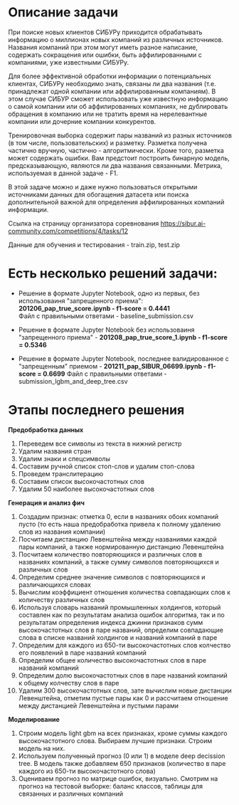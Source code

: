  # Описание задачи

  При поиске новых клиентов СИБУРу приходится обрабатывать информацию о миллионах новых компаний из различных источников. Названия компаний при этом могут иметь разное написание, содержать сокращения или ошибки, быть аффилированными с компаниями, уже известными СИБУРу.
  
  Для более эффективной обработки информации о потенциальных клиентах, СИБУРу необходимо знать, связаны ли два названия (т.е. принадлежат одной компании или аффилированным компаниям). В этом случае СИБУР сможет использовать уже известную информацию о самой компании или об аффилированных компаниях, не дублировать обращения в компанию или не тратить время на нерелевантные компании или дочерние компании конкурентов.
  
  Тренировочная выборка содержит пары названий из разных источников (в том числе, пользовательских) и разметку. Разметка получена частично вручную, частично - алгоритмически. Кроме того, разметка может содержать ошибки. Вам предстоит построить бинарную модель, предсказывающую, являются ли два названия связанными. Метрика, используемая в данной задаче - F1.
  
  В этой задаче можно и даже нужно пользоваться открытыми источниками данных для обогащения датасета или поиска дополнительной важной для определения аффилированных компаний информации.


Ссылка на страницу организатора соревнования https://sibur.ai-community.com/competitions/4/tasks/12


Данные для обучения и тестирования - train.zip, test.zip

# Есть несколько решений задачи:
 - Решение в формате Jupyter Notebook, одно из первых, без использоваиня "запрещенного приема":  
 **201206_pap_true_score.ipynb - f1-score = 0.4441**  
 Файл с правильными ответами - baseline_submission.csv

 - Решение в формате Jupyter Notebook без использоваиня "запрещенного приема" - **201208_pap_true_score_1.ipynb - f1-score = 0.5346**
 
 - Решение в формате Jupyter Notebook, последнее валидированное с "запрещенным" приемом - **201211_pap_SIBUR_06699.ipynb - f1-score = 0.6699**
Файл с правильными ответами - submission_lgbm_and_deep_tree.csv

# Этапы последнего решения

**Предобработка данных**
1. Переведем все символы из текста в нижний регистр
2. Удалим названия стран
3. Удалим знаки и спецсимволы
4. Составим ручной список стоп-слов и удалим стоп-слова
5. Проведем транслитерацию
6. Составим список высокочастотных слов
7. Удалим 50 наиболее высокочастотных слов

**Генерация и анализ фич**
1. Создадим признак: отметка 0, если в названиях обоих компаний пусто (то есть наша предобработка привела к полному удалению слов из названия компании)
2. Посчитаем дистанцию Левенштейна между названиями каждой пары компаний, а также нормированную дистанцию Левенштейна
3. Посчитаем количество повторяющихся и различных слов в названиях компаний, а также сумму символов повторяющихся и различных слов
4. Определим среднее значение символов с повторяющихся и различающихся словах
5. Вычислим коэффициент отношения количества совпадающих слов к количеству различных слов
6. Используя словарь названий промышленных холдингов, который составлен как по результатам анализа ошибок алгоритма, так и по результатам определения индекса джинни признаков сумм высокочастотных слов в паре названий, определим совпадающие слова в списке названий холдингов и названий компаний в паре
7. Определим для каждого из 650-ти высокочастотных слов колчество его появлений в паре названий компаний
8. Определим общее количество высокочастотных слов в паре названий компаний
9. Определим долю высокочастотных слов в паре названий компаний к общему колчеству слов в паре
10. Удалим 300 высокочастотных слов, зате вычислим новые дистанции Левенштейна, отметим пустые пары как 0 и рассчитаем отношение между дистанцией Левенштейна и пустыми парами

**Моделирование**
1. Строим модель light gbm на всех признаках, кроме суммы каждого высокочастотного слова. Выбираем лучшие признаки. Строим модель на них.
2. Используем полученный прогноз (0 или 1) в моделе deep decission tree. В модель также добавляем 650 признаков (количество в паре каждого из 650-ти высокочастотного слова)
3. Оцениваем прогноз по матрице ошибок, визуально. Смотрим на прогноз на тестовой выборке: баланс классов, таблицы для связанных и различных компаний
